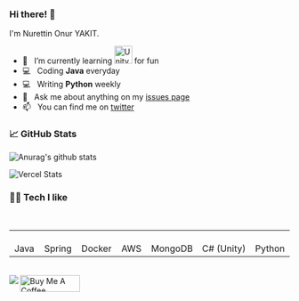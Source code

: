 ### Hi there! 👋

I'm Nurettin Onur YAKIT.

- 🌱 &nbsp; I’m currently learning <img src="https://icon-library.com/images/unity-icon/unity-icon-1.jpg" width="32" height="32" alt="Unity" /> for fun
- 💻 &nbsp; Coding **Java** everyday 
- 💻 &nbsp; Writing **Python** weekly
- 💬 &nbsp; Ask me about anything on my [issues page](https://github.com/NurettinYAKIT/nurettinyakit/issues)
- 📫 &nbsp; You can find me on [twitter](https://twitter.com/nurettinyakit)

### 📈 GitHub Stats  
![Anurag's github stats](https://github-readme-stats.vercel.app/api?username=nurettinyakit)

![Vercel Stats](https://github-readme-stats.vercel.app/api/top-langs/?username=nurettinyakit&layout=compact)

### 🧑‍💻 Tech I like

<br>

<table>
  <tr>
    <td align="center" width="96">
      <br>Java
    </td>
    <td align="center" width="96">
      <br>Spring
    </td>
    <td align="center" width="96">
      <br>Docker
    </td>
    <td align="center" width="96">
      <br>AWS
    </td>
    <td align="center" width="96">
      <br>MongoDB
    </td>
    <td align="center" width="96">
      <br>C#&nbsp;(Unity)
    </td>
    <td align="center" width="96">
      <br>Python
    </td>
  </tr>
</table>
<br>
<a href="https://www.buymeacoffee.com/nurettinyakit" target="_blank"><img src="https://cdn.buymeacoffee.com/buttons/v2/default-yellow.png" alt="Buy Me A Coffee" style="height: 30px !important;width: 108px !important;" height="60px" width="217px"></a>

<img src="https://komarev.com/ghpvc/?username=NurettinYAKIT&color=blue&style=flat-square&label=visitors" align="left" />


<!--
**NurettinYAKIT/nurettinyakit** is a ✨ _special_ ✨ repository because its `README.md` (this file) appears on your GitHub profile.

Here are some ideas to get you started:

- 🔭 I’m currently working on ...
- 🌱 I’m currently learning ...
- 👯 I’m looking to collaborate on ...
- 🤔 I’m looking for help with ...
- 💬 Ask me about ...
- 📫 How to reach me: ...
- 😄 Pronouns: ...
- ⚡ Fun fact: ...
-->
